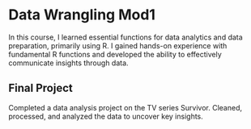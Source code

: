 # Data Wrangling Mod1

In this course, I learned essential functions for data analytics and data preparation, primarily using R. I gained hands-on experience with fundamental R functions and developed the ability to effectively communicate insights through data. 

## Final Project 
Completed a data analysis project on the TV series Survivor. Cleaned, processed, and analyzed the data to uncover key insights.
